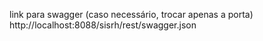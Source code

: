 link para swagger (caso necessário, trocar apenas a porta)
http://localhost:8088/sisrh/rest/swagger.json


